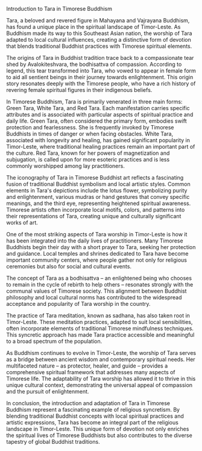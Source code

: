 Introduction to Tara in Timorese Buddhism

Tara, a beloved and revered figure in Mahayana and Vajrayana Buddhism, has found a unique place in the spiritual landscape of Timor-Leste. As Buddhism made its way to this Southeast Asian nation, the worship of Tara adapted to local cultural influences, creating a distinctive form of devotion that blends traditional Buddhist practices with Timorese spiritual elements.

The origins of Tara in Buddhist tradition trace back to a compassionate tear shed by Avalokiteshvara, the bodhisattva of compassion. According to legend, this tear transformed into Tara, who vowed to appear in female form to aid all sentient beings in their journey towards enlightenment. This origin story resonates deeply with the Timorese people, who have a rich history of revering female spiritual figures in their indigenous beliefs.

In Timorese Buddhism, Tara is primarily venerated in three main forms: Green Tara, White Tara, and Red Tara. Each manifestation carries specific attributes and is associated with particular aspects of spiritual practice and daily life. Green Tara, often considered the primary form, embodies swift protection and fearlessness. She is frequently invoked by Timorese Buddhists in times of danger or when facing obstacles. White Tara, associated with longevity and healing, has gained significant popularity in Timor-Leste, where traditional healing practices remain an important part of the culture. Red Tara, known for her powers of magnetization and subjugation, is called upon for more esoteric practices and is less commonly worshipped among lay practitioners.

The iconography of Tara in Timorese Buddhist art reflects a fascinating fusion of traditional Buddhist symbolism and local artistic styles. Common elements in Tara's depictions include the lotus flower, symbolizing purity and enlightenment, various mudras or hand gestures that convey specific meanings, and the third eye, representing heightened spiritual awareness. Timorese artists often incorporate local motifs, colors, and patterns into their representations of Tara, creating unique and culturally significant works of art.

One of the most striking aspects of Tara worship in Timor-Leste is how it has been integrated into the daily lives of practitioners. Many Timorese Buddhists begin their day with a short prayer to Tara, seeking her protection and guidance. Local temples and shrines dedicated to Tara have become important community centers, where people gather not only for religious ceremonies but also for social and cultural events.

The concept of Tara as a bodhisattva – an enlightened being who chooses to remain in the cycle of rebirth to help others – resonates strongly with the communal values of Timorese society. This alignment between Buddhist philosophy and local cultural norms has contributed to the widespread acceptance and popularity of Tara worship in the country.

The practice of Tara meditation, known as sadhana, has also taken root in Timor-Leste. These meditation practices, adapted to suit local sensibilities, often incorporate elements of traditional Timorese mindfulness techniques. This syncretic approach has made Tara practice accessible and meaningful to a broad spectrum of the population.

As Buddhism continues to evolve in Timor-Leste, the worship of Tara serves as a bridge between ancient wisdom and contemporary spiritual needs. Her multifaceted nature – as protector, healer, and guide – provides a comprehensive spiritual framework that addresses many aspects of Timorese life. The adaptability of Tara worship has allowed it to thrive in this unique cultural context, demonstrating the universal appeal of compassion and the pursuit of enlightenment.

In conclusion, the introduction and adaptation of Tara in Timorese Buddhism represent a fascinating example of religious syncretism. By blending traditional Buddhist concepts with local spiritual practices and artistic expressions, Tara has become an integral part of the religious landscape in Timor-Leste. This unique form of devotion not only enriches the spiritual lives of Timorese Buddhists but also contributes to the diverse tapestry of global Buddhist traditions.